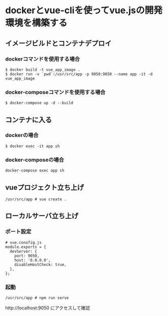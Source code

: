 # dockerとvue-cliを使ってvue.jsの開発環境を構築する

## イメージビルドとコンテナデプロイ
### dockerコマンドを使用する場合
```
$ docker build -t vue_app_image .
$ docker run -v `pwd`:/usr/src/app -p 9050:9050 --name app -it -d vue_app_image
```

### docker-composeコマンドを使用する場合
```
$ docker-compose up -d --build
```

## コンテナに入る
### dockerの場合
```
$ docker exec -it app sh
```

### docker-composeの場合
```
docker-compose exec app sh
```

## vueプロジェクト立ち上げ
```
/usr/src/app # vue create .
```

## ローカルサーバ立ち上げ
### ポート設定
``` 
# vue.conofig.js
module.exports = {
  devServer: {
    port: 9050,
    host: '0.0.0.0',
    disableHostCheck: true,
  },
};
```
### 起動
```
/usr/src/app # npm run serve
```
http://localhost:9050 にアクセスして確認

